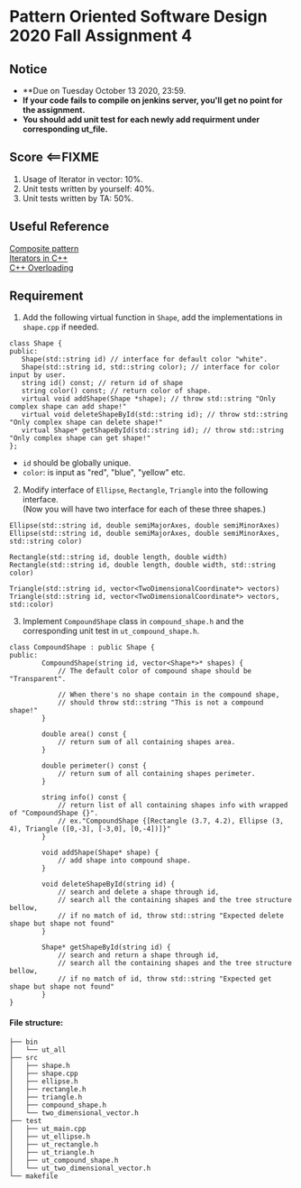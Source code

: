 # **Pattern Oriented Software Design 2020 Fall Assignment 4**  

## **Notice**  
* **Due on Tuesday October 13 2020, 23:59.  
* **If your code fails to compile on jenkins server, you'll get no point for the assignment.**  
* **You should add unit test for each newly add requirment under corresponding ut_file.**  

## **Score** <==FIXME
1. Usage of Iterator in vector: 10%.  
2. Unit tests written by yourself: 40%.  
3. Unit tests written by TA: 50%.  

## **Useful Reference**  
[Composite pattern](https://en.wikipedia.org/wiki/Composite_pattern)  
[Iterators in C++](geeksforgeeks.org/iterators-c-stl/)  
[C++ Overloading](https://www.tutorialspoint.com/cplusplus/cpp_overloading.htm)  

## **Requirement**   

1. Add the following virtual function in `Shape`, add the implementations in `shape.cpp` if needed.   
 ```
class Shape {
public:
    Shape(std::string id) // interface for default color "white".
    Shape(std::string id, std::string color); // interface for color input by user.
    string id() const; // return id of shape
    string color() const; // return color of shape.
    virtual void addShape(Shape *shape); // throw std::string "Only complex shape can add shape!"
    virtual void deleteShapeById(std::string id); // throw std::string "Only complex shape can delete shape!"
    virtual Shape* getShapeById(std::string id); // throw std::string "Only complex shape can get shape!"
};
```
*  `id` should be globally unique.
*  `color`: is input as "red", "blue", "yellow" etc.

2. Modify interface of `Ellipse`, `Rectangle`, `Triangle` into the following interface.  
   (Now you will have two interface for each of these three shapes.)

```
Ellipse(std::string id, double semiMajorAxes, double semiMinorAxes) 
Ellipse(std::string id, double semiMajorAxes, double semiMinorAxes, std::string color)

Rectangle(std::string id, double length, double width)
Rectangle(std::string id, double length, double width, std::string color)

Triangle(std::string id, vector<TwoDimensionalCoordinate*> vectors)
Triangle(std::string id, vector<TwoDimensionalCoordinate*> vectors, std::color)
```

3. Implement `CompoundShape` class in `compound_shape.h` and the corresponding unit test in `ut_compound_shape.h`.  
```
class CompoundShape : public Shape {
public:
        CompoundShape(string id, vector<Shape*>* shapes) {
            // The default color of compound shape should be "Transparent".
            
            // When there's no shape contain in the compound shape,
            // should throw std::string "This is not a compound shape!"
        }

        double area() const {
            // return sum of all containing shapes area.
        }

        double perimeter() const { 
            // return sum of all containing shapes perimeter.
        }
    
        string info() const {
            // return list of all containing shapes info with wrapped of "CompoundShape {}".
            // ex."CompoundShape {[Rectangle (3.7, 4.2), Ellipse (3, 4), Triangle ([0,-3], [-3,0], [0,-4])]}"
        }
        
        void addShape(Shape* shape) {
            // add shape into compound shape.
        }
        
        void deleteShapeById(string id) {
            // search and delete a shape through id,
            // search all the containing shapes and the tree structure bellow,
            // if no match of id, throw std::string "Expected delete shape but shape not found"
        }
        
        Shape* getShapeById(string id) {
            // search and return a shape through id,
            // search all the containing shapes and the tree structure bellow,
            // if no match of id, throw std::string "Expected get shape but shape not found"
        }
}
```

#### File structure:
```
├── bin
│   └── ut_all
├── src
│   ├── shape.h
│   ├── shape.cpp
│   ├── ellipse.h
│   ├── rectangle.h
│   ├── triangle.h
│   ├── compound_shape.h
│   └── two_dimensional_vector.h
├── test
│   ├── ut_main.cpp
│   ├── ut_ellipse.h
│   ├── ut_rectangle.h
│   ├── ut_triangle.h
│   ├── ut_compound_shape.h
│   └── ut_two_dimensional_vector.h
└── makefile

```